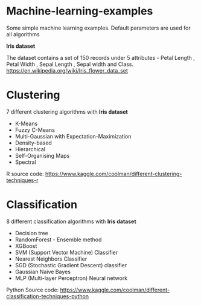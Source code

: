 # Machine-learning-examples

Some simple machine learning examples. 
Default parameters are used for all algorithms

**Iris dataset**

The dataset contains a set of 150 records under 5 attributes - Petal Length , Petal Width , Sepal Length , Sepal width and Class. https://en.wikipedia.org/wiki/Iris_flower_data_set


# Clustering

7 different clustering algorithms with **Iris dataset**

* K-Means
* Fuzzy C-Means
* Multi-Gaussian with Expectation-Maximization
* Density-based 
* Hierarchical 
* Self-Organising Maps 
* Spectral

R source code: https://www.kaggle.com/coolman/different-clustering-techniques-r

# Classification

8 different classification algorithms with **Iris dataset**

* Decision tree
* RandomForest - Ensemble method
* XGBoost
* SVM (Support Vector Machine) Classifier
* Nearest Neighbors Classifier
* SGD (Stochastic Gradient Descent) classifier 
* Gaussian Naive Bayes
* MLP (Multi-layer Perceptron) Neural network

Python Source code: https://www.kaggle.com/coolman/different-classification-techniques-python

